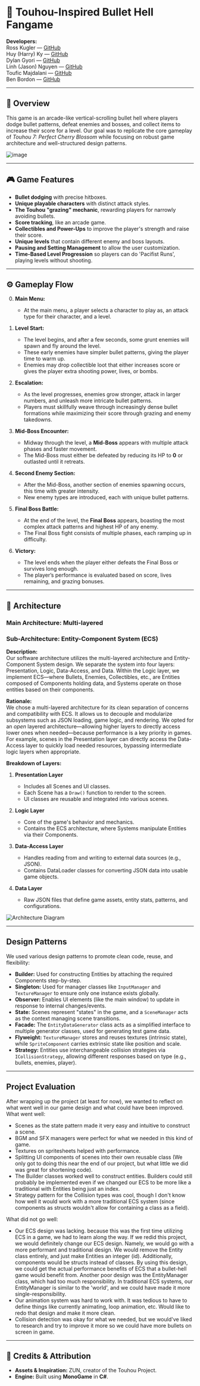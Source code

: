 # 🎇 Touhou-Inspired Bullet Hell Fangame

**Developers:**  
Ross Kugler — [GitHub](https://github.com/rk3026)  
Huy (Harry) Ky — [GitHub](https://github.com/Harry908)  
Dylan Gyori — [GitHub](https://github.com/JustDylan)  
Linh (Jason) Nguyen — [GitHub](https://github.com/linhnt-98)  
Toufic Majdalani — [GitHub](https://github.com/majdaltouzach)  
Ben Bordon — [GitHub](https://github.com/wizkid0101)  

---

## 🌟 Overview
This game is an arcade-like vertical-scrolling bullet hell where players dodge bullet patterns, defeat enemies and bosses, and collect items to increase their score for a level. Our goal was to replicate the core gameplay of *Touhou 7: Perfect Cherry Blossom* while focusing on robust game architecture and well-structured design patterns.

![image](https://github.com/user-attachments/assets/474ad122-4b9c-4dab-928d-204cf3081e2e)

---

## 🎮 Game Features
- **Bullet dodging** with precise hitboxes.  
- **Unique playable characters** with distinct attack styles.  
- **The Touhou "grazing" mechanic**, rewarding players for narrowly avoiding bullets.
- **Score tracking**, like an arcade game.
- **Collectibles and Power-Ups** to improve the player's strength and raise their score.
- **Unique levels** that contain different enemy and boss layouts.
- **Pausing and Setting Management** to allow the user customization.
- **Time-Based Level Progression** so players can do 'Pacifist Runs', playing levels without shooting.

---

## ⚙️ Gameplay Flow

0. **Main Menu:**
   - At the main menu, a player selects a character to play as, an attack type for their character, and a level.

1. **Level Start:**
   - The level begins, and after a few seconds, some grunt enemies will spawn and fly around the level.
   - These early enemies have simpler bullet patterns, giving the player time to warm up.
   - Enemies may drop collectible loot that either increases score or gives the player extra shooting power, lives, or bombs.

3. **Escalation:**  
   - As the level progresses, enemies grow stronger, attack in larger numbers, and unleash more intricate bullet patterns.  
   - Players must skillfully weave through increasingly dense bullet formations while maximizing their score through grazing and enemy takedowns.  

4. **Mid-Boss Encounter:**  
   - Midway through the level, a **Mid-Boss** appears with multiple attack phases and faster movement.  
   - The Mid-Boss must either be defeated by reducing its HP to **0** or outlasted until it retreats.  

5. **Second Enemy Section:**  
   - After the Mid-Boss, another section of enemies spawning occurs, this time with greater intensity.  
   - New enemy types are introduced, each with unique bullet patterns.  

6. **Final Boss Battle:**  
   - At the end of the level, the **Final Boss** appears, boasting the most complex attack patterns and highest HP of any enemy.  
   - The Final Boss fight consists of multiple phases, each ramping up in difficulty.  

7. **Victory:**  
   - The level ends when the player either defeats the Final Boss or survives long enough.  
   - The player’s performance is evaluated based on score, lives remaining, and grazing bonuses.  

---
## 🧱 Architecture

### Main Architecture: Multi-layered  
### Sub-Architecture: Entity-Component System (ECS)  

**Description:**  
Our software architecture utilizes the multi-layered architecture and Entity-Component System design. We separate the system into four layers: Presentation, Logic, Data-Access, and Data. Within the Logic layer, we implement ECS—where Bullets, Enemies, Collectibles, etc., are Entities composed of Components holding data, and Systems operate on those entities based on their components.

**Rationale:**  
We chose a multi-layered architecture for its clean separation of concerns and compatibility with ECS. It allows us to decouple and modularize subsystems such as JSON loading, game logic, and rendering. We opted for an *open* layered architecture—allowing higher layers to directly access lower ones when needed—because performance is a key priority in games. For example, scenes in the Presentation layer can directly access the Data-Access layer to quickly load needed resources, bypassing intermediate logic layers when appropriate.

**Breakdown of Layers:**

1. **Presentation Layer**  
   - Includes all Scenes and UI classes.  
   - Each Scene has a `Draw()` function to render to the screen.  
   - UI classes are reusable and integrated into various scenes.  

2. **Logic Layer**  
   - Core of the game's behavior and mechanics.  
   - Contains the ECS architecture, where Systems manipulate Entities via their Components.  

3. **Data-Access Layer**  
   - Handles reading from and writing to external data sources (e.g., JSON).  
   - Contains DataLoader classes for converting JSON data into usable game objects.  

4. **Data Layer**  
   - Raw JSON files that define game assets, entity stats, patterns, and configurations.

![Architecture Diagram](https://github.com/user-attachments/assets/e816a722-531f-4407-980e-a284517c1d27)

---

## Design Patterns

We used various design patterns to promote clean code, reuse, and flexibility:
- **Builder:** Used for constructing Entities by attaching the required Components step-by-step.
- **Singleton:** Used for manager classes like `InputManager` and `TextureManager` to ensure only one instance exists globally.
- **Observer:** Enables UI elements (like the main window) to update in response to internal changes/events.
- **State:** Scenes represent "states" in the game, and a `SceneManager` acts as the context managing scene transitions.
- **Facade:** The `EntityDataGenerator` class acts as a simplified interface to multiple generator classes, used for generating test game data.
- **Flyweight:** `TextureManager` stores and reuses textures (intrinsic state), while `SpriteComponent` carries extrinsic state like position and scale.
- **Strategy:** Entities use interchangeable collision strategies via `ICollisionStrategy`, allowing different responses based on type (e.g., bullets, enemies, player).

---

## Project Evaluation

After wrapping up the project (at least for now), we wanted to reflect on what went well in our game design and what could have been improved.
What went well:
- Scenes as the state pattern made it very easy and intuitive to construct a scene.
- BGM and SFX managers were perfect for what we needed in this kind of game.
- Textures on spritesheets helped with performance.
- Splitting UI components of scenes into their own reusable class (We only got to doing this near the end of our project, but what little we did was great for shortening code).
- The Builder classes worked well to construct entities. Builders could still probably be implemented even if we changed our ECS to be more like a traditional with Entities being just an index.
- Strategy pattern for the Collision types was cool, though I don't know how well it would work with a more traditional ECS system (since components as structs wouldn't allow for containing a class as a field).

What did not go well:
- Our ECS design was lacking. because this was the first time utilizing ECS in a game, we had to learn along the way. If we redid this project, we would definitely change our ECS design. Namely, we would go with a more performant and traditional design. We would remove the Entity class entirely, and just make Entities an integer (id). Additionally, components would be structs instead of classes. By using this design, we could get the actual performance benefits of ECS that a bullet-hell game would benefit from. Another poor design was the EntityManager class, which had too much responsibility. In traditional ECS systems, our EntityManager is similar to the 'world', and we could have made it more single-responsibility.
- Our animation system was hard to work with. It was tedious to have to define things like currently animating, loop animation, etc. Would like to redo that design and make it more clean.
- Collision detection was okay for what we needed, but we would've liked to research and try to improve it more so we could have more bullets on screen in game.

---

## 🎨 Credits & Attribution
- **Assets & Inspiration:** ZUN, creator of the Touhou Project.  
- **Engine:** Built using **MonoGame** in **C#**.  

